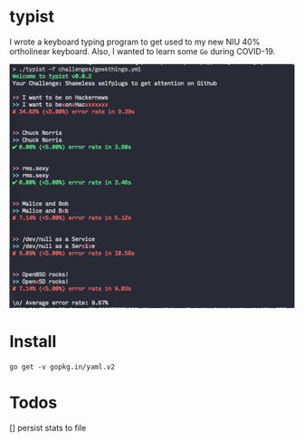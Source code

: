 # typist

I wrote a keyboard typing program to get used to my new NIU 40% ortholinear
keyboard. Also, I wanted to learn some `Go` during COVID-19.


![screenshot](https://github.com/noqqe/typist/raw/master/screenshot.png)

# Install

    go get -v gopkg.in/yaml.v2

# Todos

[] persist stats to file

